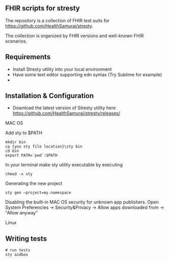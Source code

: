 ## FHIR scripts for stresty

The repository is a collection of FHIR test suits for https://github.com/HealthSamurai/stresty.

The collection is organized by FHIR versions and well-known FHIR scenarios.

## Requirements

- Install Stresty utility into your local environment
- Have some text editor supporting edn syntax (Try Sublime for example)
- 

## Installation & Configuration

- Download the latest version of Stresty utility here https://github.com/HealthSamurai/stresty/releases/ 

MAC OS

Add sty to $PATH

```
mkdir bin
cp {you sty file location}\sty bin
cd bin
export PATH=`pwd`:$PATH
```

In your terminal make sty utility executable by executing

```
chmod -x sty
```


Generating the new project

```
sty gen —project=my.namespace
```

Disabling the built-in MAC OS security for unknown app publishers.
Open System Preferencies -> Security&Privacy -> Allow apps downloaded from -> "Allow anyway"



Linux



## Writing tests

```
# run tests
sty aidbox

```
